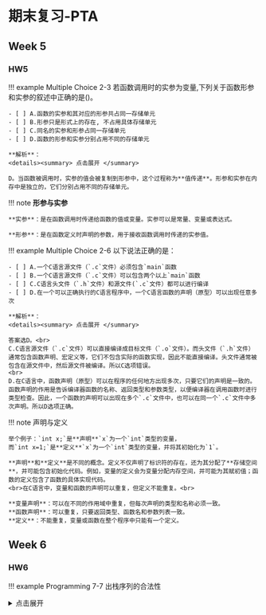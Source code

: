 # 期末复习-PTA

## Week 5

### HW5

!!! example Multiple Choice 2-3
    若函数调用时的实参为变量,下列关于函数形参和实参的叙述中正确的是()。


    - [ ] A.函数的实参和其对应的形参共占同一存储单元
    - [ ] B.形参只是形式上的存在, 不占用具体存储单元
    - [ ] C.同名的实参和形参占同一存储单元
    - [ ] D.函数的形参和实参分别占用不同的存储单元

    **解析**：
    <details><summary> 点击展开 </summary>

    D。当函数被调用时，实参的值会被复制到形参中，这个过程称为**值传递**。形参和实参在内存中是独立的，它们分别占用不同的存储单元。

!!! note **形参与实参**

    **实参**：是在函数调用时传递给函数的值或变量。实参可以是常量、变量或表达式。
    
    **形参**：是在函数定义时声明的参数，用于接收函数调用时传递的实参值。

!!! example Multiple Choice 2-6
    以下说法正确的是：

    - [ ] A.一个C语言源文件（`.c`文件）必须包含`main`函数
    - [ ] B.一个C语言源文件（`.c`文件）可以包含两个以上`main`函数
    - [ ] C.C语言头文件（`.h`文件）和源文件(`.c`文件）都可以进行编译
    - [ ] D.在一个可以正确执行的C语言程序中，一个C语言函数的声明（原型）可以出现任意多次

    **解析**：
    <details><summary> 点击展开 </summary>
    
    答案选D。<br>
    C.C语言源文件（`.c`文件）可以直接编译成目标文件（`.o`文件）。而头文件（`.h`文件）通常包含函数声明、宏定义等，它们不包含实际的函数实现，因此不能直接编译。头文件通常被包含在源文件中，然后源文件被编译。所以C选项错误。
    <br>
    D.在C语言中，函数声明（原型）可以在程序的任何地方出现多次，只要它们的声明是一致的。函数声明的作用是告诉编译器函数的名称、返回类型和参数类型，以便编译器在调用函数时进行类型检查。因此，一个函数的声明可以出现在多个`.c`文件中，也可以在同一个`.c`文件中多次声明。所以D选项正确。

!!! note 声明与定义

    举个例子：`int x;`是**声明**`x`为一个`int`类型的变量，
    而`int x=1;`是**定义**`x`为一个`int`类型的变量，并将其初始化为`1`。

    **声明**和**定义**是不同的概念。定义不仅声明了标识符的存在，还为其分配了**存储空间**，并可能包含初始化代码。例如，变量的定义会为变量分配内存空间，并可能为其赋初值；函数的定义包含了函数的具体实现代码。
    <br>在C语言中，变量和函数的声明可以重复，但定义不能重复。<br>
    
    **变量声明**：可以在不同的作用域中重复，但每次声明的类型和名称必须一致。
    **函数声明**：可以重复，只要返回类型、函数名和参数列表一致。
    **定义**：不能重复，变量或函数在整个程序中只能有一个定义。
## Week 6

### HW6

!!! example Programming 7-7 出栈序列的合法性
    <details><summary> 点击展开 </summary>

    给定一个最大容量为 `m` 的堆栈，将 `n` 个数字按 `1, 2, 3, ..., n` 的顺序入栈，允许按任何顺序出栈，则哪些数字序列是不可能得到的？
    例如给定 `m=5、n=7`，则我们有可能得到`{ 1, 2, 3, 4, 5, 6, 7 }`，但不可能得到`{ 3, 2, 1, 7, 5, 6, 4 }`。
    <br>
    **输入格式：**
    输入第一行给出 3 个不超过 1000 的正整数：m（堆栈最大容量）、n（入栈元素个数）、k（待检查的出栈序列个数）。最后 k 行，每行给出 n 个数字的出栈序列。所有同行数字以空格间隔。

    **输出格式：**
    对每一行出栈序列，如果其的确是有可能得到的合法序列，就在一行中输出YES，否则输出NO。

    **输入样例：**
    ```

    5 7 5
    1 2 3 4 5 6 7
    3 2 1 7 5 6 4
    7 6 5 4 3 2 1
    5 6 4 3 7 2 1
    1 7 6 5 4 3 2

    ```

    **输出样例：**

    ```

    YES
    NO
    NO
    YES
    NO
    ```

    **代码实现**

    ```c
    #include<stdio.h>
    #define MAXN 10010
    int a[MAXN],zhan[MAXN],top=0,f,m,n,k,fl=0,fl2=0;
    void ruzhan(int t){
        for(int i=f;i<=t;i++){
            zhan[++top]=i;
        }
        if(top>=m) fl=1;
    }
    void chuzhan(int t){
        if(t!=zhan[top]){
            fl=1;
            return;
        }
        zhan[top]=0;
        top--;
        if(top>=m) fl=1;
    }
    int main(){
        scanf("%d %d %d",&m,&n,&k);
        for(int i=0;i<k;i++){
            fl=0;
            fl2=0;
            for(int j=0;j<n;j++){
                scanf("%d ",&a[j]);
            }

            if(a[0]>m){//如果第一个数大于m，那么一定不可能得到这个序列
                fl=1;
                fl2=1;
                printf("NO\n");
            }

            for(int j=0;j<a[0];j++){
                zhan[j]=j+1;//把1到a[0]入栈
            }

            top=a[0]-1;//记录栈顶
            f=a[0]+1;//记录下一个要入栈的数字

            if(fl==0){
                for(int j=0;j<n;j++){
                if(fl==1){
                    printf("NO\n");
                    fl2=1;
                    break;
                }
                if(f>a[j]) chuzhan(a[j]);
                else{
                    ruzhan(a[j]);
                    f=a[j]+1;
                    chuzhan(a[j]);
                }
            }
            }
            if(fl==0) printf("YES\n");
            if(fl==1&&fl2==0) printf("NO\n");
        }
    }
    ```


## Week 7

!!! example Programming 7-3 hanoi 汉诺塔
    <details><summary> 点击展开 </summary>

    汉诺塔是一个源于印度古老传说的益智玩具。据说大梵天创造世界的时候做了三根金刚石柱子，在一根柱子上从下往上按照大小顺序摞着64片黄金圆盘，大梵天命令僧侣把圆盘移到另一根柱子上，并且规定：在**小圆盘上不能放大圆盘**，**每次只能移动一个圆盘**。当所有圆盘都移到另一根柱子上时，世界就会毁灭。
    <br>
    **输入格式**
    ```
    圆盘数
    起始柱 目的柱 过度柱
    ```
    **输出格式**
    ```
    移动汉诺塔的步骤
    每行显示一步操作，具体格式为：
    盘片号: 起始柱 -> 目的柱
    ```
    其中：盘片号从 1 开始由小到大顺序编号。
    
    **输入样例**
    ```
    3
    a c b
    ```
    **输出样例**
    ```
    1: a -> c
    2: a -> b
    1: c -> b
    3: a -> c
    1: b -> a
    2: b -> c
    1: a -> c
    ```
    **代码实现**

    ```c
    #include<stdio.h>
    void f(int n,char a,char b,char c){
        if(n==1){//递归结束条件
            printf("%d: ",n);
            printf("%c -> %c",a,c);
            printf("\n");
        }
        else{
            f(n-1,a,c,b);//将第n盘上方的n-1个盘子从a到b
            printf("%d: ",n);
            printf("%c -> %c",a,c);//将第n个盘子从a到c
            printf("\n");
            f(n-1,b,a,c);//将n-1个盘子从b到c
        }
    }
    int main(){
        int n;
        char a,b,c;
        scanf("%d ",&n);
        scanf("%c %c %c",&a,&c,&b);
        f(n,a,b,c);//从a到c开始递归,b是过度柱
    }
    ```

## Week 9
!!! note Merge Sort 归并排序
    <details><summary> 点击展开 </summary>

    ```c
    #include<stdio.h>
    #define MAX 10010
    void merge(int a[],int left,int leftEnd,int right,int tmp[]){
        //合并两个有序数组
        int i,j,k;
        i=left;
        k=left;
        j=leftEnd+1;
        while(i<=leftEnd&&j<=right){
            if(a[i]<a[j]) tmp[k++]=a[i++];
            else tmp[k++]=a[j++];
        }
        while(i<=leftEnd) tmp[k++]=a[i++];
        while(j<=right) tmp[k++]=a[j++];
    }
    void mergeSort(int a[],int left,int right,int tmp[]){
        if(left>=right) return;//递归结束条件（别忘了）
        int mid=(left+right)/2;
        mergeSort(a,left,mid,tmp);
        mergeSort(a,mid+1,right,tmp);
        //分别对左右两个子数组进行排序
        merge(a,left,mid,right,tmp);//合并
        for(int i=left;i<=right;i++){
            a[i]=tmp[i];
        }
    }
    int main(){
        int n;
        int a[MAX];
        scanf("%d",&n);
        for(int i=0;i<n;i++){
            scanf("%d",&a[i]);
        }
        int tmp[MAX];
        mergeSort(a,0,n-1,tmp);
        for(int i=0;i<n;i++){
            printf("%d ",a[i]);
        }
    }
    ```

!!! note Quick Sort 快速排序
    <details><summary> 点击展开 </summary>

    ```c
    #include<stdio.h>
    #define MAX 10010
    void swap(int a[],int x,int y){
        int t=a[x];
        a[x]=a[y];
        a[y]=t;
    }
    void quickSort(int a[],int left,int right){
        if(left>=right) return;
        int mid=(left+right)/2;
        int pilot=a[mid];//选择一个基准值
        swap(a,mid,left);//将基准值放到最左边
        int last=left;//记录最后一个小于基准值的数的位置
        for(int i=left+1;i<=right;i++)//注意i从left+1开始
        {
            if(a[i]<pilot) swap(a,++last,i);//将小于基准值的数放到左边，体会一下为什么是++last
        }
        swap(a,last,left);//将基准值放到最后一个小于基准值的数的位置，这样就将数组分为了两个部分，左边的数都小于基准值，右边的数都大于基准值，然后递归地对左右两个部分进行排序
        quickSort(a,left,last-1);
        quickSort(a,last,right);
    }
    int main(){
        int n;
        int a[MAX];
        scanf("%d",&n);
        for(int i=0;i<n;i++){
            scanf("%d",&a[i]);
        }
        quickSort(a,0,n-1);
        for(int i=0;i<n;i++){
            printf("%d ",a[i]);
        }
    }
    ```

    这里推荐一个讲快速排序的blog：[快速排序](https://blog.csdn.net/D5486789_/article/details/143131291)


## Mid-term Exam
!!! example True or False  1-8-1
    已知：`int x=6,y=2,z;`则执行表达式`z=x=x>y`后，变量`z`的值为`6`。
    
    - [ ] T
    - [ ] F

    **解析**：
    <details><summary> 点击展开 </summary>

    F。
	`x=x>y` 等价于 `x=(x>y)`，`x>y` 是一个表达式，其值为 1，因此 `z=x=x>y` 等价于 `z=x=1`，因此 `z=1`。
    **<mark>注意</mark>**:
    `>`运算符优先级高于`=`运算符。

!!! example Multiple Choice 2-3-1
    以下程序的输出结果是

    ```c
    int main(){
        int x=1,a=0,b=0;
        switch(x){
            case 0:b++;
            case 1:a++;
            case 2:b++;a++;
        }
        printf("a=%d,b=%d\n",a,b);
        return 0;
    }
    ```    

    - [ ] A. a=1,b=1
    - [ ] B. a=2,b=1
    - [ ] C. a=2,b=2
    - [ ] D. a=1,b=0

    **解析**：
    <details><summary> 点击展开 </summary>

    C。
    `x=1`，所以从`case 1`进入
	`switch` 语句中没有 `break` 语句，所以会一直执行下去。

!!! example Multiple Choice 2-3-1
    以下程序的输出结果是:

    ```c
    int a=2,b=9;
    do{
        b-=a;
        a++;
    }while(b--<0);
    printf("a=%d,b=%d\n",a,b);
    ```

    - [ ] A.a=3, b=6
    - [ ] B.a=2, b=8
    - [ ] C.a=1, b=-1
    - [ ] D.a=3, b=7

    **解析**：
    <details><summary> 点击展开 </summary>

    A。
    首先执行 `b-=a`，`b=9-2=7`，`a++`，`a=3`
    然后执行 `b--<0`，`b=7-1=6`，`6<0`，不满足条件，退出循环
    因此 `a=3, b=6`

!!! example fill in blank for prgramming 5-1 gcd 辗转相除法
    
    ```c 
    #include <stdio.h>
    int main()
    {
        int a, b;
        scanf("%d %d",&a,&b);
        while (b>0){
            int r = a%b;
            a=b;
            b=r;
        }
        printf("%d\n", a);
    }
    ```

!!! example Programming 7-2-1 输出全排列
    <details><summary> 点击展开 </summary>

    输入整数$n（3<=n<=7）$,编写程序输出$1,2,...,n$整数的全排列，按字典序输出。

    **输入格式:**
    一行输入正整数$n$。

    **输出格式:**
    按字典序输出$1$到$n$的全排列。每种排列占一行，数字间无空格。

    **输入样例:**
    在这里给出一组输入。例如：
    ```c
    3
    ```
    **输出样例:**
    在这里给出相应的输出。例如：
    ```c
    123
    132
    213
    231
    312
    321
    ```
    **代码实现：(深度优先搜索 dfs )**

    ```c
    #include<stdio.h>
    int n,pd[100],used[100];//pd是判断是否用过这个数
    void print()//输出函数
    {
        int i;
        for(i=1;i<=n;i++)
        printf("%d ",used[i]);
        printf("\n");
    }
    void dfs(int k)//深搜函数，当前是第k格
    {
        int i;
        if(k==n) //填满了的时候
        {
            print();//输出当前解
            return;
        }
        for(i=1;i<=n;i++)//1-n循环填数
        {
            if(!pd[i])//如果当前数没有用过
            {
                pd[i]=1;//标记一下
                used[k+1]=i;//把这个数填入数组
                dfs(k+1);//填下一个
                pd[i]=0;//回溯
            }
        }
    }
    int main()
    {
        scanf("%d",&n);
        dfs(0);//注意，这里是从第0格开始的！
        return 0;
    }
    ```

## Week 10

### HW10

!!! example True or False  1-2
    不同类型的指针变量是可以直接相互赋值的。
    - [ ] T
    - [ ] F

    **解析**：
    <details><summary> 点击展开 </summary>

    F。
	会报错，一般需要强制类型转换。
    但是存在例外，例如 `void*` 是可以直接赋值给其他指针的。

!!! example Code Completion 6-4 Esc Chars
    <details><summary> 点击展开 </summary>

    Esc characters are represented as `\x` in C string, such as `\n` and `\t`.

    Function `prt_esc_chars()` gets a string which may contains esc characters, and prints the string into the standard ouput with all esc characters been replaced by a `\x` format combination.

    For example, using `printf("%s"...)`, a string with a      `\n`between the words will be printed as:

    ```c
    Hello
    World
    ```
    But the same string will be printed by `prt_esc_chars()` as:

    `Hello\nWorld`
    
    Your function should be able to recognize esc characters below:
    ```c
    \n
    \r
    \t
    \b
    ```
    And all other characters below `0x20` should be printed as:

    `\hh`
    
    where `hh` is the hexadecimal of the value, all letters in capital. For a value below `0x10`, a leading `0` is needed to keep two positions.

    And as a C string, `0x00` will not be part of the string but the terminator.

    Be aware, `printf()` is forbidden in the function.

    **函数接口定义：**

    `int prt_esc_char(const char *s);`
    
    `s` is the string to be printed. The function returns the number of characters printed. An esc character is counted as two or three according to the characters it uses.

    **裁判测试程序样例：**

    ```c
    #include <stdio.h>
    int prt_esc_char(const char *s);

    int main()
    {
        char *line = NULL;
        size_t linecap = 0;
        getline(&line, &linecap, stdin);
        int len = prt_esc_char(line);
        printf("%d\n", len);
    }

    /* 请在这里填写答案 */
    ```

    **输入样例：**
    ```c
    hello    world
    ```
    There is a tab between hello and world.

    **输出样例：**
    ```c
    hello\tworld\n14
    ```

    **代码实现**：

    ```c

    int prt_esc_char(const char *a){
        int count=0,flag,d,g;
        for(int i=0;a[i]!='\0';i++){
            flag=0;
            switch(a[i]){
                case '\n': putchar('\\');putchar('n');flag=1;count+=2;break;
                case '\r': putchar('\\');putchar('r');flag=1;count+=2;break;
                case '\t': putchar('\\');putchar('t');flag=1;count+=2;break;
                case '\b': putchar('\\');putchar('b');flag=1;count+=2;break;
            }
            if(a[i]<0x20&&flag==0){
                putchar('\\');
                d=a[i]/16+'0';
                g=a[i]%16+'0';
                putchar(d);
                putchar(g);
                count+=3;
            }
            else{
                if(flag==0){
                    putchar(a[i]);
                    count++;
                }
        
            }
        }
        return count;
    }

    ```

## Week 12

### Lab12

!!! example Code Completion 6-3/6-4 D字符串的创建函数与连接函数
    <details><summary> 点击展开 </summary>

    D字符串是动态分配内存的字符串，它也采用`char`数组来保存字符串中的字符，但是这个数组是在堆中动态分配得到的。
    **函数接口定义如下:**

    ```c
    char *dstr_create(const char *s);
    char *dstr_add(char *s, char c);
    char *dstr_concat(char *this, const char *that);
    ```
    `dstr_create`用输入的字符串`s`的内容创建一个新的字符串。
    `dstr_add`在`s`的后面加上一个字符`c`，返回新的字符串。
    `dstr_concat`在`this`后面加上字符串`that`，返回新的字符串。
    这两个函数的第一个参数都必须是D字符串，不能是静态数组。

    **裁判测试程序样例**：

    ```c
    #include <stdio.h>
    #include <stdlib.h>
    #include <string.h>

    //该函数由系统提供
    char *dstr_readword();
    
    char *dstr_create(const char *s);
    char *dstr_add(char *s, char c);
    char *dstr_concat(char *this, const char *that);

    int main()
    {
        char *s = dstr_create("hello");
        s = dstr_add(s, '!');
        printf("%lu-%s\n", strlen(s), s);
        char *t = dstr_readword();
        s = dstr_concat(s, t);
        free(t);
        printf("%lu-%s\n", strlen(s), s);
        free(s);
    }

    /* 请在这里填写答案 */

    ```

    **Sample Input：**
    ```c
    123A
    ```
    **Sample Output：**
    ```c
    6-hello!
    10-hello!123A
    ```

    **代码实现**：

    ```c
    char *dstr_create(const char *s){
        int len=strlen(s);
        char *s1=(char *)malloc(len*sizeof(char)+1);
        //体会一下为什么是len*sizeof(char)+1
        strcpy(s1,s);
        return s1;
    }
    char *dstr_add(char *s, char c){
        s=(char *)realloc(s,strlen(s)+2);//realloc函数的使用
        //体会一下为什么是strlen(s)+2
        *(s+strlen(s)+1)='\0';
        *(s+strlen(s))=c;
        return s;
    }
    char *dstr_concat(char *this, const char *that){
        this=(char *)realloc(this,strlen(that)+strlen(this)+1); 
        char *t=this+strlen(this);
        strcat(t,that);//strcat不用加'\0'
        return this;
    }

    ```
### HW12

!!! example Code Completion 6-1 奇数值节点链表          
    <details><summary> 点击展开 </summary>

    本题要求实现两个函数，分别将读入的数据存储为单链表、将链表中奇数值的结点重新组成一个新的链表。

    **链表节点定义如下:**
    ```c
    struct ListNode {
        int data;
        ListNode *next;
    };
    ```

    **函数接口定义如下:**

    ```c
    struct ListNode *readlist();
    struct ListNode *getodd( struct ListNode **L );

    ```

    函数`readlist`从标准输入读入一系列正整数，按照读入顺序建立单链表。当读到$−1$时表示输入结束，函数应返回指向单链表头结点的指针。

    函数`getodd`将单链表`L`中奇数值的结点分离出来，重新组成一个新的链表。返回指向新链表头结点的指针，同时将`L`中存储的地址改为删除了奇数值结点后的链表的头结点地址（所以要传入`L`的指针）。
    
    **裁判测试程序样例：**

    ```c
    #include <stdio.h>
    #include <stdlib.h>

    struct ListNode {
        int data;
        struct ListNode *next;
    };

    struct ListNode *readlist();
    struct ListNode *getodd( struct ListNode **L );
    void printlist( struct ListNode *L )
    {
        struct ListNode *p = L;
        while (p) {
            printf("%d ", p->data);
            p = p->next;
        }
        printf("\n");
    }

    int main()
    {
        struct ListNode *L, *Odd;
        L = readlist();
        Odd = getodd(&L);
        printlist(Odd);
        printlist(L);

        return 0;
    }

    /* 你的代码将被嵌在这里 */
    ```

    **Sample Input：**
    ```c
    1 2 2 3 4 5 6 7 -1
    ```
    **Sample Output：**
    ```c
    1 3 5 7
    2 2 4 6
    ```
    
    **代码实现**：

    ```c

    struct ListNode *readlist(){
        struct ListNode *left=NULL,*right=NULL,*p;
        int temp=0;
        int t=scanf("%d ",&temp);
        while(temp!=-1){
            p=(struct ListNode *)malloc(sizeof(struct ListNode));
            p->data=temp;
            if(left==NULL) right=p,left=p;//注意left和right的初始化
            else{
                right->next=p;
                right=p;
            }
            t=scanf("%d",&temp);
            t++;
        }
        right->next=NULL;
        return left;
    }
    struct ListNode *getodd( struct ListNode **L ){//注意L是一个二级指针，所以要传指针的地址
        if(*L==NULL) return NULL;
        struct ListNode *EvenHead=NULL,*OddHead=NULL,*p,*EvenTail,*OddTail;
        int temp=0;
        while(*L){
            struct ListNode *temp=L;//保存L的地址，便于后续free
            temp=(*L)->data;
            p=(struct ListNode *)malloc(sizeof(struct ListNode));//新建一个p节点,便于奇偶节点的链接
            p->data=temp;
            p->next=NULL;
            if(temp%2!=0){
                if(OddHead==NULL) OddHead=p,OddTail=p;
                else{
                    OddTail->next=p;
                    OddTail=p;
                }
            }
            else{
                if(EvenHead==NULL) EvenHead=p,EvenTail=p;
                else{
                    EvenTail->next=p;
                    EvenTail=p;
                }
            }
            *L=(*L)->next;
            free(temp);//释放原先的L链表节点
        }
        *L=EvenHead;
        return OddHead;
    }
    ```
## Week 13

### HW13

!!! example True or False  1-1
    文件指针和位置指针都是随着文件的读写操作在不断改变。

    - [ ] T  
    - [ ] F 

    **解析**：
    <details><summary> 点击展开 </summary>

    F。
    - 文件指针是指向文件的指针，用于定位文件中的位置。
    - 位置指针是用于在文件中移动的指针，用于读取、写入和定位文件中的位置。
    - 文件指针和位置指针是两个独立的概念，它们的作用和用法是不同的。
    
    **相关链接**：
    - [C语言中文件指针，文件位置指针，详细解析](https://blog.csdn.net/qq_41672971/article/details/125731723)

!!! example True or False  1-2
    随机操作只适用于文本文件

    - [ ] T  
    - [ ] F 

    **解析**：
    <details><summary> 点击展开 </summary>

    F。

!!! example True or False  1-3
    随机操作只适用于二进制文件

    - [ ] T  
    - [ ] F 

    **解析**：
    <details><summary> 点击展开 </summary>

    F。

!!! example True or False  1-6
    `fseek`函数一般用于文本文件

    - [ ] T  
    - [ ] F 

    **解析**：
    <details><summary> 点击展开 </summary>

    F。

!!! note **随机操作(Random Access)**
    <details><summary> 点击展开 </summary>

    ### **定义**：
    - **随机操作(Random Access)** 是指在文件中可以直接访问任意位置的数据，而不需要按照顺序依次读取或写入。这种操作方式适用于**随机访问文件（Random Access File）** ，例如数据库文件、二进制文件等。
    <br>  

    - 在**随机访问文件**中，每个数据项都有一个唯一的地址，可以通过该地址直接访问数据。这使得在文件中查找、修改或删除数据变得更加高效， 因为不需要像顺序访问文件那样逐个读取或写入数据。
    <br> 

    - **然而，随机操作并不适用于所有类型的文件。** 对于文本文件，由于其结构是基于**字符**的，而不是基于字节的，因此在进行随机操作时需要考虑字符的编码方式，以确保操作的正确性。此外，文本文件的结构也可能会影响随机操作的效率，因为在文本文件中，字符的位置可能不是固定的，因此在进行随机操作时，需要遍历整个文件来查找目标字符。
    <br> 

    - 因此，在处理文件时，需要根据文件的类型和结构选择合适的操作方式。对于随机访问文件，可以使用**随机操作**来提高操作效率；对于文本文件，建议使用**顺序操作**来处理。

    ### **适用文件**：
    - **二进制文件**
    - **少部分文本文件**
    对于一些简单的文本文件，如**配置文件**或**日志文件**，其中的数据结构相对简单，并且数据的长度是固定的或可预测的，那么在这种情况下，随机操作可能是可行的。例如，如果一个配置文件中的每个配置项都占用固定的行数，那么可以通过计算行号来直接访问特定的配置项。


!!! example Multiple Choice 2-3
    若读文件还未读到文件末尾， `feof()`函数的返回值是（  ）。
    - [ ] A. -1
    - [ ] B. 0
    - [ ] C. 1
    - [ ] D. 非0

    **解析**：
    <details><summary> 点击展开 </summary>

    B。
    `feof()` 函数用于检查文件指针是否已经到达文件末尾。如果文件指针已经到达文件末尾，它将返回非零值（通常是1）；如果文件指针未到达文件末尾，它将返回0。

!!! example Multiple Choice 2-4
    若`fopen()`函数打开文件失败，其返回值是（  ）。
    - [ ] A. 1
    - [ ] B. -1
    - [ ] C. NULL
    - [ ] D. ERROR

    **解析**：
    <details><summary> 点击展开 </summary>

    C。
    `fopen()` 函数用于打开文件并返回一个文件指针。如果文件打开成功，它将返回一个指向文件的指针；如果文件打开失败，它将返回 `NULL`。  

!!! example Multiple Choice 2-5
    `fputc(ch,fp)`把一个字符ch写到fp所指示的磁盘文件中，若写文件失败则函数的返回值为（  ）。
    - [ ] A. 0
    - [ ] B. 1
    - [ ] C. EOF
    - [ ] D. 非零

    **解析**：
    <details><summary> 点击展开 </summary>

    C。
    `fputc()` 函数用于将一个字符写入文件。如果写入成功，它将返回写入的字符；如果写入失败，它将返回 EOF（End of File）。

!!! example Code Completion 6-7 单链表分段逆转
    <details><summary> 点击展开 </summary>

    给定一个带头结点的单链表和一个整数$K$，要求你将链表中的每$K$个结点做一次逆转。
    例如给定单链表 $1→2→3→4→5→6$ 和 $K=3$，你需要将链表改造成 $3→2→1→6→5→4$；
    如果 $K=4$，则应该得到 $4→3→2→1→5→6$。

    **裁判测试程序样例：**

    ```c

    #include <stdio.h>
    #include <stdlib.h>

    typedef int ElementType;

    typedef struct Node *PtrToNode;
    struct Node {
        ElementType Data; /* 存储结点数据 */
        PtrToNode   Next; /* 指向下一个结点的指针 */
    };
    typedef PtrToNode List; /* 定义单链表类型 */

    List ReadInput(); /* 裁判实现，细节不表 */
    void PrintList( List L ); /* 裁判实现，细节不表 */
    void K_Reverse( List L, int K );

    int main()
    {
        List L;
        int K;

        L = ReadInput();
        scanf("%d", &K);
        K_Reverse( L, K );
        PrintList( L );

        return 0;
    }

    /* 你的代码将被嵌在这里 */
    ```
    `L`是给定的带头结点的单链表，`K`是每段的长度。函数`K_Reverse`应将`L`中的结点按要求分段逆转。
    
    **函数接口定义如下:**

    ```c
    void K_Reverse( List L, int K );
    ```

    **代码实现**：

    ```c

    void K_Reverse( List L, int K ){
        int cnt=0,i=0;
        List p=NULL,q,l=L->Next;//注意链表是带头节点的
        while(l!=NULL){
            i++;
            if(i%K==0) cnt++;//计算有多少段需要逆转
            l=l->Next;
        }
        if(i>=K){//至少有一段需要逆转
        l=L->Next;//l的初始化
        List temptail=L->Next,head;
        int flag=0;
        while(cnt>0){
            List temp=l;
            i=0;
            while(i<K){
                q=l->Next;
                l->Next=p;
                p=l;
                l=q;
                i++;
                //逆转链表的过程
            }
            if(flag){
                temptail->Next=p;//上一段的尾巴接上这一段的头
                temptail=temp;//更新尾巴
            }
            else flag=1,head=p;//第一次逆转时，head头节点的位置
            cnt--;
        }
        L->Next=head;//链表头节点更新
        tail->Next=l;//尾巴的更新
        }
    }
    ```

## Week 14

### HW14
!!! example True or False  1-5
    `#define PI 3.1415926 `是一条C语句。
    
    - [ ] T  
    - [ ] F 

    **解析**：
    <details><summary> 点击展开 </summary>

    F。

!!! example True or False  1-6
    宏定义不存在类型问题，宏名无类型，它的参数也无类型。
    
    - [ ] T  
    - [ ] F  

    **解析**：
    <details><summary> 点击展开 </summary>

    T。

!!! example Multiple Choice 2-2
    凡是函数中未指定存储类别的局部变量，其隐含的存储类型为(  )
    - [ ] A. auto 自动
    - [ ] B. static 静态
    - [ ] C. extern 外部
    - [ ] D. register 寄存器

    **解析**：
    <details><summary> 点击展开 </summary>

    A。

!!! note 存储变量类型分类
    <details><summary> 点击展开 </summary>
    
    **1.自动变量 auto**

    函数中所有的非静态局部变量、程序中默认的变量都是auto自动变量。
    例如:`int num = 100;`
    num就是一个自动变量,auto是可以省略的
    但只限于C语言中,C++中不能加auto.
    C语言中,`int num = 100; `和 `auto int num = 100;`是相同的
    C++中`auto int num = 100`会报错。

    **2.静态变量 static**

    - 局部静态变量
    
    静态变量在整个程序生命周期中只拷贝一份，如果某函数内的静态变量被访问并且值发生了改变，那么他就会保存新的值。
    - 全局静态变量
    
    定义在最前面的`static int num = 100;`
    在代码中任何地方都可以访问到，而局部静态变量只能在定义他的函数或者块中才能访问到.
    
    **3.外部变量 extern**

    把全局变量在其他源文件中声明成extern 变量，可以扩展该全局变量的作用域至声明的那个文件，其本质作用就是对全局变量作用域的扩展。

    假设有文件aa.c

    ```c
    #include<stdio.h>
    int num = 100;
    ```

    有文件bb.c

    ```c
    #include<stdio.h>
    #include<stdlib.h>
    extern int num;
    int main(){
        printf("%d\n",num);
    }
    ```

    输出: 100 
    将变量num声明成外部变量extern，可以将num的作用域拓展至bbb.c文件中。

    **4.寄存器变量 register**

    寄存器是CPU上面的一个挂件，运行速度很快，一般用在某些常被访问的变量上，将该变量设置为寄存器变量存储在寄存器中方便CPU使用。即某个变量如果一直要被CPU使用的话，存储在寄存器中要比存储在内存中读取起来快的多。
    <mark>注意点1:</mark>
    例如：·`register int num = 100;`
    num被声明成一个寄存器变量，其保存在寄存器中是打印不出地址的&num，但是如果使用`printf(“ox%p”,&num);`打印其地址的，就会变成普通的auto变量。
    <mark>注意点2:</mark>
    寄存器变量不能定义到全局变量位置
    
!!! example Multiple Choice 2-8
    以下是一个C语言程序的除标准库之外的全部源代码，则说法正确的是：

    ```c
    #include <stdio.h>
    extern int k;
    int main() {
        k = 2223;
        printf("%d\n", k);
        return 0;
    }
    ```
    - [ ] **A**. 这段程序编译错误。
    - [ ] **B**. 这段程序编译正确，但是链接（link）错误。
    - [ ] **C**. 这段程序编译、链接正确，但是运行时错误。 
    - [ ] **D**. 程序无错，可正常运行。

    **解析**：
    <details><summary> 点击展开 </summary>

    B。
    `extern` 关键字表示变量 `k` 是一个外部声明，程序假设变量 `k` 已在其他地方定义（通常在另一个源文件中）。
    但在当前代码中，并没有提供变量 `k` 的定义，因此在编译阶段不会报错，但在链接（linking）阶段会出错，因为链接器找不到 `k` 的实际定义。


!!! example Multiple Choice 2-11
    有如下多文件组织：
    ### **header.h**

    ```c
    #ifndef _HEADER_H
    #define _HEADER_H
    char school[] = "Sanben";
    void fun(char* s);
    #endif
    ```

    ### **File1.c**

    ```c
    #include "header.h"
    int main()
    {
        fun(school);
        printf("%s", school);
    }
    ```

    ### **File2.c**

    ```c
    #include "header.h"
    #include <string.h>
    void fun(char* s)
    {
        strcpy(s, "Yiben");
        return;
    }
    ```

    程序输出结果为：
    - [ ] A. Sanben  
    - [ ] B. Yiben  
    - [ ] C. 编译错误  
    - [ ] D. 链接错误  

    **解析**：
    <details><summary> 点击展开 </summary>

    D。
    每个包含 `header.h`的源文件都会认为 `school` 是一个新的变量定义。
    因此，当 `File1.c` 和 `File2.c` 同时包含 `header.h` 后，两个目标文件（`File1.o` 和 `File2.o`）中会各自定义一个 `school` 变量。
    在链接阶段，链接器会发现 `school` 被多次定义，报出链接错误。

!!! example Multiple Choice 2-12
    C语言的全局变量的初始化是在以下哪个阶段完成的：
    - [ ] A.`main()`函数开始后
    - [ ] B.编译链接的时候
    - [ ] C.`main()`函数开始前
    - [ ] D.第一次用到的时候

    **解析**
    <details><summary> 点击展开 </summary>

    答案选C。
    C.全局变量在程序加载到内存时（即在 `main()` 函数执行之前）就会被分配存储空间，并初始化。初始化发生在程序的启动代码（由运行时库完成）执行时，`main()` 函数被调用之前。
    
    而B.**编译链接的时候**：编译和链接阶段只是分配变量的**符号表**和**地址信息**，但不会进行初始化。

!!! note  **链接错误（Link Error）**
    <details><summary> 点击展开 </summary>

    连接错误是指程序在**编译成功后**，但在链接阶段（linking）出现的问题。链接错误通常发生在编译器试图将各个目标文件（object files）和库文件结合在一起，生成可执行文件的过程中。此时，如果有未定义或无法解析的符号（如变量、函数等），就会导致链接失败。
    ### **链接的作用**
    编译过程通常分为以下几步：
    1. **预处理（Preprocessing）：** 处理宏定义、头文件等，生成纯C代码。
    2. **编译（Compilation）：** 将源代码（C文件）编译为目标文件（.o 或 .obj）。
    3. **链接（Linking）：** 将多个目标文件和所需的库文件链接在一起，生成最终的可执行文件。

    链接阶段的作用是将各个独立编译的模块（目标文件）及库文件中的符号进行解析，使它们彼此关联，完成程序的整体组装。

    ---

    ### **链接错误的常见原因**
    链接错误通常与以下情况有关：

    1. **未定义的符号（Undefined Reference）：**
    - 变量或函数在某个文件中被声明，但没有实际定义。
    - 示例：

        ```c
        extern int x; // 声明外部变量 x
        int main() {
            x = 10;  // 使用变量 x
            return 0;
        }
        ```

        **错误原因：** `x` 被声明为外部变量，但未在任何地方定义。

    2. **多重定义（Multiple Definition）：**
    - 同一个符号（变量或函数）在多个文件中重复定义。
    - 示例：
        文件 `file1.c`：

        ```c
        int x = 10;
        ```

        文件 `file2.c`：

        ```c
        int x = 20;
        ```

        编译时不会报错，但在链接阶段会出现冲突。

    3. **函数缺失：**
    - 调用了某个函数，但没有提供该函数的实现（定义）。
    - 示例：

        ```c
        void func(); // 声明
        int main() {
            func(); // 调用
            return 0;
        }
        ```

        如果没有提供 `func` 的定义，链接器会报错。

    4. **库文件丢失：**
    - 程序依赖的库文件没有包含在链接过程中。
    - 示例：使用数学库函数 `sin`，但未链接数学库（需要 `-lm`）。

    5. **链接顺序错误：**
    - 在使用静态库时，库的链接顺序不正确会导致符号未解析。
     
!!! note  **编译的四个过程**
    <details><summary> 点击展开 </summary>

    C语言程序从源代码到可执行文件，通常需要经过**四个主要阶段**：**预处理（Preprocessing）**、**编译（Compilation）**、**汇编（Assembly）** 和 **链接（Linking）**。以下是各阶段的详细解释：

    ---

    ### **1. 预处理（Preprocessing）**
    - **主要功能：**
    - 处理源代码中的预处理指令（如 `#include`、`#define` 等）。
    - 删除注释，展开宏，将头文件的内容插入到源代码中。
    - 生成一个**预处理后的源文件**（通常后缀为 `.i` 或 `.ii`）。

    - **关键操作：**
    - **宏替换：** 替换 `#define` 定义的宏，例如：
        ```c
        #define PI 3.14
        printf("%f", PI);  // 替换为 printf("%f", 3.14);
        ```
    - **头文件展开：** 将 `#include` 的头文件内容插入到源文件中。
    - **条件编译：** 根据宏条件判断是否保留某段代码（如 `#ifdef`）。

    - **工具和命令：**
    - 常用的 GCC 命令：`gcc -E main.c -o main.i`

    ---

    ### **2. 编译（Compilation）**
    - **主要功能：**
    - 将预处理后的源代码（`.i` 文件）翻译为**汇编代码**（`.s` 文件）。
    - 检查语法和语义错误。

    - **关键操作：**
    - **语法分析：** 确保代码符合 C 语言语法规则。
    - **语义分析：** 检查变量是否定义、类型是否匹配、函数调用是否正确等。
    - **中间代码生成：** 将代码转换为编译器内部的中间表示（IR）。
    - **优化：** 对代码进行优化（如循环展开、常量折叠等）。
    - **生成汇编代码：** 输出汇编代码文件（`.s` 文件）。

    - **工具和命令：**
    - 常用的 GCC 命令：`gcc -S main.i -o main.s`

    ---

    ### **3. 汇编（Assembly）**
    - **主要功能：**
    - 将汇编代码（`.s` 文件）翻译为**机器代码**，生成目标文件（`.o` 文件）。

    - **关键操作：**
    - 汇编器根据目标平台的指令集，将汇编代码翻译为对应的机器指令。
    - 生成**目标文件**，目标文件中包含机器指令和二进制数据，但并非完整的可执行程序。

    - **工具和命令：**
    - 常用的 GCC 命令：`gcc -c main.s -o main.o`

    ---

    ### **4. 链接（Linking）**
    - **主要功能：**
    - 将多个目标文件（`.o` 文件）和依赖的库文件组合在一起，生成最终的可执行文件。
    - 解析外部符号（如跨文件的函数调用或全局变量引用）。

    - **关键操作：**
    - **符号解析：** 找到所有未定义的符号（如函数或变量的定义）。
    - **地址分配：** 为每个目标文件中的代码和数据分配内存地址。
    - **库文件链接：** 将静态库或动态库的内容与目标文件结合。

    - **工具和命令：**
    - 常用的 GCC 命令：`gcc main.o -o main`

    ---

    ### **四个阶段的总结**
    以下是每个阶段的输入和输出文件的对应关系：

    | 阶段             | 输入文件           | 输出文件        | 命令示例                          |
    |------------------|-------------------|----------------|-----------------------------------|
    | **预处理**       | 源文件（`.c`）    | 预处理文件（`.i`） | `gcc -E main.c -o main.i`        |
    | **编译**         | 预处理文件（`.i`） | 汇编文件（`.s`）  | `gcc -S main.i -o main.s`        |
    | **汇编**         | 汇编文件（`.s`）   | 目标文件（`.o`）  | `gcc -c main.s -o main.o`        |
    | **链接**         | 目标文件（`.o`）   | 可执行文件       | `gcc main.o -o main`             |

    ---

    ### **示例代码的完整编译流程**
    假设源文件是 `main.c`：

    ```c
    #include <stdio.h>
    int main() {
        printf("Hello, World!\n");
        return 0;
    }
    ```

    1. **预处理（`gcc -E main.c -o main.i`）**
    - 输出文件 `main.i`，内容为展开后的代码（头文件和宏替换后）。

    2. **编译（`gcc -S main.i -o main.s`）**
    - 输出文件 `main.s`，内容为汇编代码。

    3. **汇编（`gcc -c main.s -o main.o`）**
    - 输出文件 `main.o`，内容为机器代码的目标文件。

    4. **链接（`gcc main.o -o main`）**
    - 输出文件 `main`，这是最终的可执行文件。

    ---

    ### **注意**
    - **错误检查**：
    - **预处理阶段：** 宏错误或头文件找不到会报错。
    - **编译阶段：** 语法错误、语义错误会在此阶段报错。
    - **汇编阶段：** 汇编代码生成问题会报错（很少见）。
    - **链接阶段：** 外部符号未定义、多重定义等问题会在链接阶段报错。

!!! example Code Completion 6-1 快速幂的实现
    **Quick Power**

    ```c
    int Power(int N, int k){
        int temp=N%MOD,ans=1;
        while(k>0){
            if(k&1) ans=ans*temp%MOD;
            temp=temp*temp%MOD;
            k>>=1;
        }
        return ans%MOD;
    }
    ```

!!! example Programming 7-2 研究：双精度实数的机内码*
    <details><summary> 点击展开 </summary>

    请编写程序，输入十进制双精度实数，输出其 64 位机内码。
    要求：以十六进制形式输出机内码
    Sample Input
    `3.6`
    Sample Output
    `400CCCCCCCCCCCCD`

    Explanation：

    要求：十六进制机内码中的字母均为大写。
    例如：实数 3.6 转换成二进制是 11.1001100110011001...，科学计数法记为：$1.11001100110011001...×2^1$
    因此 64 位的机内码为：0100000000001100110011001100110011001100110011001100110011001101
    用十六进制书写则为：400CCCCCCCCCCCCD

    ```c
    #include<stdio.h>
    int main()
    {
        double num;
        scanf("%lf",&num);
        unsigned char* p=&num;
        for(i=sizeof(num)-1;i>=0;i--) 
        printf("%02X",*(p+i));//%02X 表示输出两位十六进制数，不足两位用0填充
    }
    ```
    **相关资源**
    - [惭愧！直到今天才真正明白为什么int型的取值范围是-2^31~2^31-1](https://blog.csdn.net/wangerxiao121223/article/details/105501006)
    - [int、unsigned int、float、double 和 char 在内存中存储方式](https://blog.csdn.net/itworld123/article/details/78914969)

[Markdown语法大全](https://blog.csdn.net/m0_37367981/article/details/144615486)